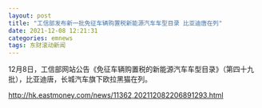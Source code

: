 ```yaml
---
layout: post
title: "工信部发布新一批免征车辆购置税新能源汽车车型目录 比亚迪唐在列"
date: 2021-12-08 12:21:31
categories: emnews
tags: 东财滚动新闻
---
```


12月8日，工信部网站公告《免征车辆购置税的新能源汽车车型目录》（第四十九批），比亚迪唐，长城汽车旗下欧拉黑猫在列。

<http://hk.eastmoney.com/news/11362,202112082206891293.html>